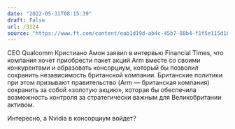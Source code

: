 ```yaml
---
date: "2022-05-31T08:15:39"
draft: False
url: /3124
source: "https://www.ft.com/content/eab1d19d-ab4c-45b7-88b4-f1f5e115d16e"
---
```


CEO Qualcomm Кристиано Амон заявил в интервью Financial Times, что компания хочет приобрести пакет акций Arm вместе со своими конкурентами и образовать консорциум, который бы позволил сохранить независимость британской компании. Британские политики при этом призывают правительство (Arm — британская компания) сохранить за собой «золотую акцию», которая бы обеспечила возможность контроля за стратегически важным для Великобритании активом.

Интересно, а Nvidia в консорциум войдет?
